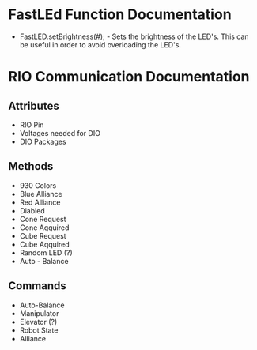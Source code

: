# FastLEd Function Documentation
- FastLED.setBrightness(#); - Sets the brightness of the LED's. This can be useful in order to avoid overloading the LED's. 
# RIO Communication Documentation
## Attributes
- RIO Pin
- Voltages needed for DIO
- DIO Packages

## Methods
- 930 Colors
- Blue Alliance
- Red Alliance
- Diabled
- Cone Request
- Cone Aqquired
- Cube Request
- Cube Aqquired
- Random LED (?)
- Auto - Balance

## Commands
- Auto-Balance
- Manipulator
- Elevator (?)
- Robot State
- Alliance